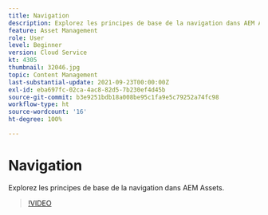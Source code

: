 ```yaml
---
title: Navigation
description: Explorez les principes de base de la navigation dans AEM Assets.
feature: Asset Management
role: User
level: Beginner
version: Cloud Service
kt: 4305
thumbnail: 32046.jpg
topic: Content Management
last-substantial-update: 2021-09-23T00:00:00Z
exl-id: eba697fc-02ca-4ac8-82d5-7b230ef4d45b
source-git-commit: b3e9251bdb18a008be95c1fa9e5c79252a74fc98
workflow-type: ht
source-wordcount: '16'
ht-degree: 100%

---
```


# Navigation

Explorez les principes de base de la navigation dans AEM Assets.

>[!VIDEO](https://video.tv.adobe.com/v/32046?quality=12&learn=on)
